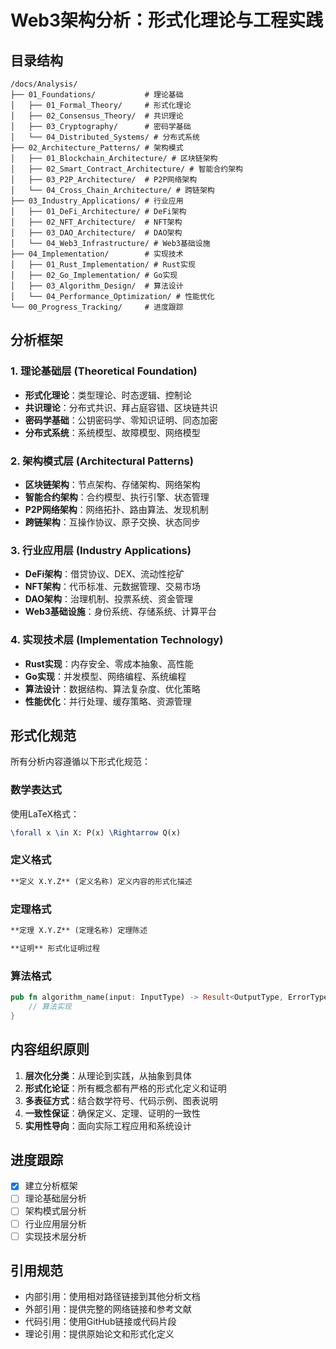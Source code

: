 # Web3架构分析：形式化理论与工程实践

## 目录结构

```
/docs/Analysis/
├── 01_Foundations/           # 理论基础
│   ├── 01_Formal_Theory/     # 形式化理论
│   ├── 02_Consensus_Theory/  # 共识理论
│   ├── 03_Cryptography/      # 密码学基础
│   └── 04_Distributed_Systems/ # 分布式系统
├── 02_Architecture_Patterns/ # 架构模式
│   ├── 01_Blockchain_Architecture/ # 区块链架构
│   ├── 02_Smart_Contract_Architecture/ # 智能合约架构
│   ├── 03_P2P_Architecture/  # P2P网络架构
│   └── 04_Cross_Chain_Architecture/ # 跨链架构
├── 03_Industry_Applications/ # 行业应用
│   ├── 01_DeFi_Architecture/ # DeFi架构
│   ├── 02_NFT_Architecture/  # NFT架构
│   ├── 03_DAO_Architecture/  # DAO架构
│   └── 04_Web3_Infrastructure/ # Web3基础设施
├── 04_Implementation/        # 实现技术
│   ├── 01_Rust_Implementation/ # Rust实现
│   ├── 02_Go_Implementation/ # Go实现
│   ├── 03_Algorithm_Design/  # 算法设计
│   └── 04_Performance_Optimization/ # 性能优化
└── 00_Progress_Tracking/     # 进度跟踪
```

## 分析框架

### 1. 理论基础层 (Theoretical Foundation)
- **形式化理论**：类型理论、时态逻辑、控制论
- **共识理论**：分布式共识、拜占庭容错、区块链共识
- **密码学基础**：公钥密码学、零知识证明、同态加密
- **分布式系统**：系统模型、故障模型、网络模型

### 2. 架构模式层 (Architectural Patterns)
- **区块链架构**：节点架构、存储架构、网络架构
- **智能合约架构**：合约模型、执行引擎、状态管理
- **P2P网络架构**：网络拓扑、路由算法、发现机制
- **跨链架构**：互操作协议、原子交换、状态同步

### 3. 行业应用层 (Industry Applications)
- **DeFi架构**：借贷协议、DEX、流动性挖矿
- **NFT架构**：代币标准、元数据管理、交易市场
- **DAO架构**：治理机制、投票系统、资金管理
- **Web3基础设施**：身份系统、存储系统、计算平台

### 4. 实现技术层 (Implementation Technology)
- **Rust实现**：内存安全、零成本抽象、高性能
- **Go实现**：并发模型、网络编程、系统编程
- **算法设计**：数据结构、算法复杂度、优化策略
- **性能优化**：并行处理、缓存策略、资源管理

## 形式化规范

所有分析内容遵循以下形式化规范：

### 数学表达式
使用LaTeX格式：
```latex
\forall x \in X: P(x) \Rightarrow Q(x)
```

### 定义格式
```markdown
**定义 X.Y.Z** (定义名称) 定义内容的形式化描述
```

### 定理格式
```markdown
**定理 X.Y.Z** (定理名称) 定理陈述

**证明** 形式化证明过程
```

### 算法格式
```rust
pub fn algorithm_name(input: InputType) -> Result<OutputType, ErrorType> {
    // 算法实现
}
```

## 内容组织原则

1. **层次化分类**：从理论到实践，从抽象到具体
2. **形式化论证**：所有概念都有严格的形式化定义和证明
3. **多表征方式**：结合数学符号、代码示例、图表说明
4. **一致性保证**：确保定义、定理、证明的一致性
5. **实用性导向**：面向实际工程应用和系统设计

## 进度跟踪

- [x] 建立分析框架
- [ ] 理论基础层分析
- [ ] 架构模式层分析
- [ ] 行业应用层分析
- [ ] 实现技术层分析

## 引用规范

- 内部引用：使用相对路径链接到其他分析文档
- 外部引用：提供完整的网络链接和参考文献
- 代码引用：使用GitHub链接或代码片段
- 理论引用：提供原始论文和形式化定义
